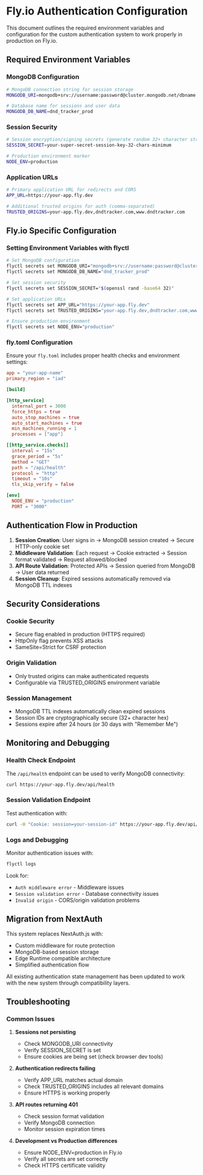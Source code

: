 # Fly.io Authentication Configuration

This document outlines the required environment variables and configuration for the custom authentication system to work properly in production on Fly.io.

## Required Environment Variables

### MongoDB Configuration
```bash
# MongoDB connection string for session storage
MONGODB_URI=mongodb+srv://username:password@cluster.mongodb.net/dbname

# Database name for sessions and user data
MONGODB_DB_NAME=dnd_tracker_prod
```

### Session Security
```bash
# Session encryption/signing secrets (generate random 32+ character strings)
SESSION_SECRET=your-super-secret-session-key-32-chars-minimum

# Production environment marker
NODE_ENV=production
```

### Application URLs
```bash
# Primary application URL for redirects and CORS
APP_URL=https://your-app.fly.dev

# Additional trusted origins for auth (comma-separated)
TRUSTED_ORIGINS=your-app.fly.dev,dndtracker.com,www.dndtracker.com
```

## Fly.io Specific Configuration

### Setting Environment Variables with flyctl

```bash
# Set MongoDB configuration
flyctl secrets set MONGODB_URI="mongodb+srv://username:password@cluster.mongodb.net/dbname"
flyctl secrets set MONGODB_DB_NAME="dnd_tracker_prod"

# Set session security
flyctl secrets set SESSION_SECRET="$(openssl rand -base64 32)"

# Set application URLs
flyctl secrets set APP_URL="https://your-app.fly.dev"
flyctl secrets set TRUSTED_ORIGINS="your-app.fly.dev,dndtracker.com,www.dndtracker.com"

# Ensure production environment
flyctl secrets set NODE_ENV="production"
```

### fly.toml Configuration

Ensure your `fly.toml` includes proper health checks and environment settings:

```toml
app = "your-app-name"
primary_region = "iad"

[build]

[http_service]
  internal_port = 3000
  force_https = true
  auto_stop_machines = true
  auto_start_machines = true
  min_machines_running = 1
  processes = ["app"]

[[http_service.checks]]
  interval = "15s"
  grace_period = "5s"
  method = "GET"
  path = "/api/health"
  protocol = "http"
  timeout = "10s"
  tls_skip_verify = false

[env]
  NODE_ENV = "production"
  PORT = "3000"
```

## Authentication Flow in Production

1. **Session Creation**: User signs in → MongoDB session created → Secure HTTP-only cookie set
2. **Middleware Validation**: Each request → Cookie extracted → Session format validated → Request allowed/blocked
3. **API Route Validation**: Protected APIs → Session queried from MongoDB → User data returned
4. **Session Cleanup**: Expired sessions automatically removed via MongoDB TTL indexes

## Security Considerations

### Cookie Security
- Secure flag enabled in production (HTTPS required)
- HttpOnly flag prevents XSS attacks
- SameSite=Strict for CSRF protection

### Origin Validation
- Only trusted origins can make authenticated requests
- Configurable via TRUSTED_ORIGINS environment variable

### Session Management
- MongoDB TTL indexes automatically clean expired sessions
- Session IDs are cryptographically secure (32+ character hex)
- Sessions expire after 24 hours (or 30 days with "Remember Me")

## Monitoring and Debugging

### Health Check Endpoint
The `/api/health` endpoint can be used to verify MongoDB connectivity:

```bash
curl https://your-app.fly.dev/api/health
```

### Session Validation Endpoint
Test authentication with:

```bash
curl -H "Cookie: session=your-session-id" https://your-app.fly.dev/api/auth/session
```

### Logs and Debugging
Monitor authentication issues with:

```bash
flyctl logs
```

Look for:
- `Auth middleware error` - Middleware issues
- `Session validation error` - Database connectivity issues  
- `Invalid origin` - CORS/origin validation problems

## Migration from NextAuth

This system replaces NextAuth.js with:
- Custom middleware for route protection
- MongoDB-based session storage
- Edge Runtime compatible architecture
- Simplified authentication flow

All existing authentication state management has been updated to work with the new system through compatibility layers.

## Troubleshooting

### Common Issues

1. **Sessions not persisting**
   - Check MONGODB_URI connectivity
   - Verify SESSION_SECRET is set
   - Ensure cookies are being set (check browser dev tools)

2. **Authentication redirects failing**
   - Verify APP_URL matches actual domain
   - Check TRUSTED_ORIGINS includes all relevant domains
   - Ensure HTTPS is working properly

3. **API routes returning 401**
   - Check session format validation
   - Verify MongoDB connection
   - Monitor session expiration times

4. **Development vs Production differences**
   - Ensure NODE_ENV=production in Fly.io
   - Verify all secrets are set correctly
   - Check HTTPS certificate validity